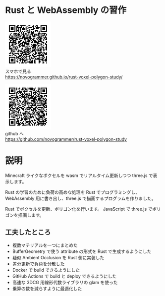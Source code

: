 # Rust と WebAssembly の習作

![デモへのQRコード](./qr_demo.png)<br>
スマホで見る<br>
https://novogrammer.github.io/rust-voxel-polygon-study/

![githubへのQRコード](./qr_github.png)<br>
github へ<br>
https://github.com/novogrammer/rust-voxel-polygon-study

# 説明

Minecraft ライクなボクセルを wasm でリアルタイム更新しつつ three.js で表示します。

Rust の学習のために負荷の高めな処理を Rust でプログラミングし、WebAssembly 用に書き出し、three.js で描画するプログラムを作りました。

Rust でボクセルを更新、ポリゴン化を行います。
JavaScript で three.js でポリゴンを描画します。

## 工夫したところ

- 複数マテリアルを一つにまとめた
- BufferGeometry で使う attribute の形式を Rust で生成するようにした
- 疑似 Ambient Occlusion を Rust 側に実装した
- 差分更新で負荷を分散した
- Docker で build できるようにした
- GitHub Actions で build と deploy できるようにした
- 高速な 3DCG 用線形代数ライブラリの glam を使った
- 乗算の数を減らすように最適化した
